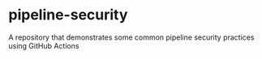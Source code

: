 # pipeline-security
A repository that demonstrates some common pipeline security practices using GitHub Actions
